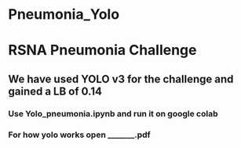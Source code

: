 # Pneumonia_Yolo


# RSNA Pneumonia Challenge

## We have used YOLO v3 for the challenge and gained a LB of 0.14

### Use Yolo_pneumonia.ipynb and run it on google colab
### For how yolo works open _______.pdf
